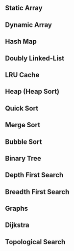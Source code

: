 ## Static Array

## Dynamic Array

## Hash Map

## Doubly Linked-List

## LRU Cache

## Heap (Heap Sort)

## Quick Sort

## Merge Sort

## Bubble Sort

## Binary Tree

## Depth First Search

## Breadth First Search

## Graphs

## Dijkstra

## Topological Search
